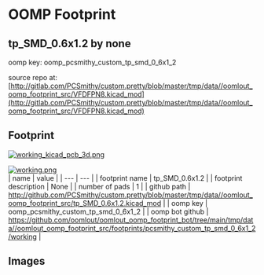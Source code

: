 # OOMP Footprint  
## tp_SMD_0.6x1.2  by none  
  
oomp key: oomp_pcsmithy_custom_tp_smd_0_6x1_2  
  
source repo at: [http://gitlab.com/PCSmithy/custom.pretty/blob/master/tmp/data//oomlout_oomp_footprint_src/VFDFPN8.kicad_mod](http://gitlab.com/PCSmithy/custom.pretty/blob/master/tmp/data//oomlout_oomp_footprint_src/VFDFPN8.kicad_mod)  
## Footprint  
  
[![working_kicad_pcb_3d.png](working_kicad_pcb_3d_600.png)](working_kicad_pcb_3d.png)  
  
[![working.png](working_600.png)](working.png)  
| name | value | 
| --- | --- | 
| footprint name | tp_SMD_0.6x1.2 | 
| footprint description | None | 
| number of pads | 1 | 
| github path | http://github.com/PCSmithy/custom.pretty/blob/master/tmp/data//oomlout_oomp_footprint_src/tp_SMD_0.6x1.2.kicad_mod | 
| oomp key | oomp_pcsmithy_custom_tp_smd_0_6x1_2 | 
| oomp bot github | https://github.com/oomlout/oomlout_oomp_footprint_bot/tree/main/tmp/data//oomlout_oomp_footprint_src/footprints/pcsmithy_custom_tp_smd_0_6x1_2/working | 
## Images  
